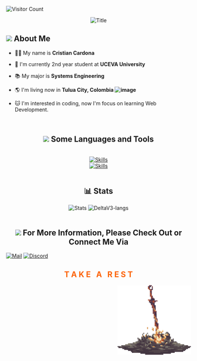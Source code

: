 ![Visitor Count](https://visitcount.itsvg.in/api?id=DeltaV3&icon=0&color=0)
<div align="center">
  <img src="https://readme-typing-svg.herokuapp.com?font=Architects+Daughter&color=%2338C2FF&size=40&center=true&vCenter=true&height=50&width=500&lines=Heyyy!+I'm+Delta;Welcome+to+my+profile!" alt="Title"></img>
</div>

## <img src="https://raw.githubusercontent.com/nixin72/nixin72/master/wave.gif" width="50px"></img> About Me

- 🧑‍🦱 My name is **Cristian Cardona**
- :school: I'm currently 2nd year student at **UCEVA University**
- :books: My major is **Systems Engineering**
- :earth_americas: I'm living now in **Tulua City, Colombia ![image](https://github.com/user-attachments/assets/16247c74-dbd8-40f1-adcb-e8a1e1e49067)**

- :cat: I'm interested in coding, now I'm focus on learning Web Development.
<br>

<div align="center">
  <h2><img src="https://media2.giphy.com/media/QssGEmpkyEOhBCb7e1/giphy.gif?cid=ecf05e47a0n3gi1bfqntqmob8g9aid1oyj2wr3ds3mg700bl&rid=giphy.gif" width="50px"> Some Languages and Tools</h2>    <br>
    <a href="https://skillicons.dev"><img src="https://skillicons.dev/icons?i=java,py,html,css,js" alt="Skills"></a><br>
    <a href="https://skillicons.dev"><img src="https://skillicons.dev/icons?i=unity,cs,c,vscode" alt="Skills"></a>
</div>
<br>

<div align="center">
  <h2>📊 Stats</h2>
  <img src="https://github-readme-stats.vercel.app/api/wakatime?username=DeltaV3&theme=algolia&layout=compact&custom_title=🌌%20This%20year" alt="Stats">
      <img height="150em" src="https://github-readme-stats.vercel.app/api/top-langs/?username=DeltaV3&layout=compact&show_icon=true&theme=algolia" alt="DeltaV3-langs"/>
</div>
<br>

<div align="center">
<h2><img src='https://raw.githubusercontent.com/ShahriarShafin/ShahriarShafin/main/Assets/handshake.gif' width="80px"> For More Information, Please Check Out or Connect Me Via</h2>
</div>

[![Mail](https://img.shields.io/badge/mail-cristiand1346%40gmail.com-dd4336?style=for-the-badge&logo=gmail)](mailto:cristiand1346@gmail.com)
[![Discord](https://img.shields.io/badge/Delta-%235662f6.svg?style=for-the-badge&logo=discord&logoColor=white)](https://discordapp.com/users/delta7300)
<br>

<div align="center">
<b><h2 style="color: #fc6203">T A K E &nbsp; A &nbsp; R E S T</h2> </b>
<img src="https://raw.githubusercontent.com/TanZng/TanZng/master/assets/bonefire.gif" style="float: right; margin-left: 20px;" width="200">
</div>
